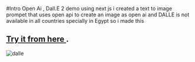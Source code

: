 #Intro 
Open Ai , Dall.E 2 demo using next js i created a text to image prompet that uses open api  to create an image
as open ai and DALLE is not available in all countries specially in Egypt so i made this 

## [Try it from here ](https://nextdalle2.vercel.app/).


![dalle](https://user-images.githubusercontent.com/26660809/209745542-3b8fb79e-d01b-439d-b05d-9606de83616b.png)
